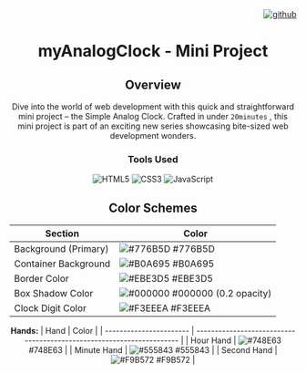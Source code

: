 <div align="right">
  <a href='' target="_blank"><img alt='github' src='https://img.shields.io/badge/miniProjectz-100000?style=plastic&logo=github&logoColor=white&labelColor=black&color=black'/></a>  
</div>
<div align="center">

# myAnalogClock - Mini Project

## Overview

Dive into the world of web development with this quick and straightforward mini project – the Simple Analog Clock. Crafted in under `20minutes` , this mini project is part of an exciting new series showcasing bite-sized web development wonders.

### Tools Used

![HTML5](https://img.shields.io/badge/html5-%23E34F26.svg?style=for-the-badge&logo=html5&logoColor=white) ![CSS3](https://img.shields.io/badge/css3-%231572B6.svg?style=for-the-badge&logo=css3&logoColor=white) ![JavaScript](https://img.shields.io/badge/javascript-%23323330.svg?style=for-the-badge&logo=javascript&logoColor=%23F7DF1E)

## Color Schemes

| Section                 | Color                                                                 |
| ----------------------- | --------------------------------------------------------------------- |
| Background (Primary)    | ![#776B5D](https://via.placeholder.com/10/776B5D?text=+) #776B5D       |
| Container Background    | ![#B0A695](https://via.placeholder.com/10/B0A695?text=+) #B0A695       |
| Border Color            | ![#EBE3D5](https://via.placeholder.com/10/EBE3D5?text=+) #EBE3D5       |
| Box Shadow Color        | ![#000000](https://via.placeholder.com/10/000000?text=+) #000000 (0.2 opacity) |
| Clock Digit Color       | ![#F3EEEA](https://via.placeholder.com/10/F3EEEA?text=+) #F3EEEA      |

**Hands:**
| Hand                    | Color                                                                 |
| ----------------------- | --------------------------------------------------------------------- |
| Hour Hand               | ![#748E63](https://via.placeholder.com/10/748E63?text=+) #748E63       |
| Minute Hand             | ![#555843](https://via.placeholder.com/10/555843?text=+) #555843       |
| Second Hand             | ![#F9B572](https://via.placeholder.com/10/F9B572?text=+) #F9B572       |

</div>
